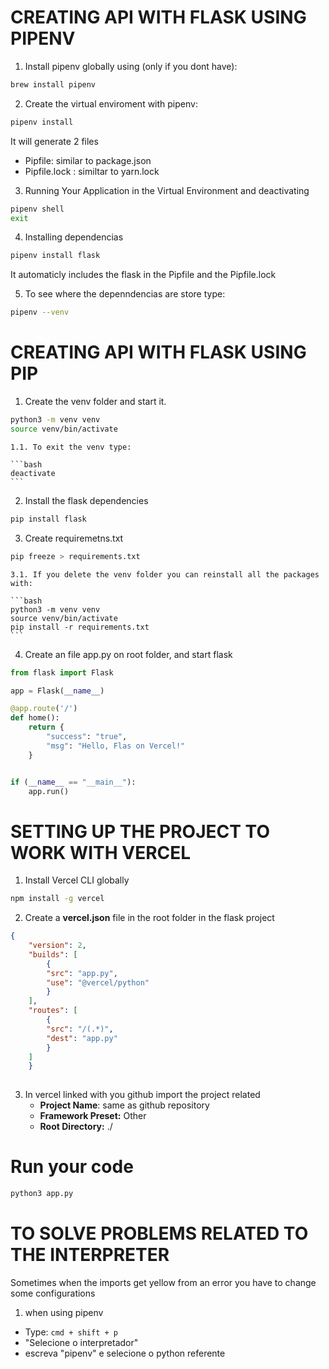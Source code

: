 # CREATING API WITH FLASK USING PIPENV

1. Install pipenv globally using (only if you dont have):

```bash
brew install pipenv
```

2. Create the virtual enviroment with pipenv:

```bash
pipenv install
```

It will generate 2 files
- Pipfile: similar to package.json
- Pipfile.lock : similtar to yarn.lock

3. Running Your Application in the Virtual Environment and deactivating

```bash
pipenv shell
exit
```

4. Installing dependencias
```bash
pipenv install flask
```

It automaticly includes the flask in the Pipfile and the Pipfile.lock

5. To see where the depenndencias are store type:

```bash
pipenv --venv
```

# CREATING API WITH FLASK USING PIP

1. Create the venv folder and start it.
    
```bash
python3 -m venv venv
source venv/bin/activate
```

    1.1. To exit the venv type:

    ```bash
    deactivate
    ```
    
2. Install the flask dependencies
    
```bash
pip install flask
```
    
3. Create requiremetns.txt
    
```bash
pip freeze > requirements.txt
```

    3.1. If you delete the venv folder you can reinstall all the packages with:

    ```bash
    python3 -m venv venv
    source venv/bin/activate
    pip install -r requirements.txt
    ```
    

4. Create an file app.py on root folder, and start flask
    
```python
from flask import Flask

app = Flask(__name__)

@app.route('/')
def home():
    return {
        "success": "true",
        "msg": "Hello, Flas on Vercel!"
    }


if (__name__ == "__main__"):
    app.run()
```

# SETTING UP THE PROJECT TO WORK WITH VERCEL

1. Install Vercel CLI globally
    
```bash
npm install -g vercel
```
    

2. Create a **vercel.json** file in the root folder in the flask project
    
```json
{
    "version": 2,
    "builds": [
        {
        "src": "app.py",
        "use": "@vercel/python"
        }
    ],
    "routes": [
        {
        "src": "/(.*)",
        "dest": "app.py"
        }
    ]
    }
    
```
    

3. In vercel linked with you github import the project related
    - **Project Name**: same as github repository
    - **Framework Preset:** Other
    - **Root Directory:** ./


# Run your code

```bash
python3 app.py
```

# TO SOLVE PROBLEMS RELATED TO THE INTERPRETER 

Sometimes when the imports get yellow from an error you have to change some configurations

1. when using pipenv

- Type: ```cmd + shift + p```
- "Selecione o interpretador"
- escreva "pipenv" e selecione o python referente